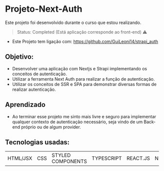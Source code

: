 # Projeto-Next-Auth
Este projeto foi desenvolvido durante o curso que estou realizando.
> Status: Completed (Está aplicação corresponde ao front-end) ⚠️
+ Este Projeto tem ligação com: https://github.com/GuiLeoni14/strapi_auth
## Objetivo:
+ Desenvolver uma aplicação com Nextjs e Strapi implementando os conceitos de autenticação.
+ Utilizar a ferramenta Next Auth para realizar a função de autenticação.
+ Utilizar os conceitos de SSR e SPA para demonstrar diversas formas de realizar autenticação.

## Aprendizado
+ Ao terminar esse projeto me sinto mais livre e seguro para implementar qualquer contexto de autenticação necessário, seja vindo de um Back-end próprio ou de algum provider.
## Tecnologias usadas:


<table>
  <tr>
    <td>HTML/JSX</td>
    <td>CSS</td>
    <td>STYLED COMPONENTS</td>
    <td>TYPESCRIPT</td>
    <td>REACT.JS</td>
    <td>NEXT.JS</td>
    <td>STRAPI</td>
  </tr>
</table>

